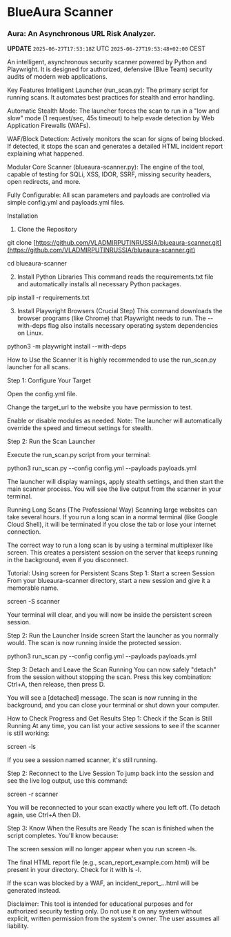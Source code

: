# **BlueAura Scanner**

### **Aura: An Asynchronous URL Risk Analyzer.**

**UPDATE** `2025-06-27T17:53:18Z` UTC `2025-06-27T19:53:48+02:00` CEST

An intelligent, asynchronous security scanner powered by Python and Playwright. It is designed for authorized, defensive (Blue Team) security audits of modern web applications.

Key Features
Intelligent Launcher (run_scan.py): The primary script for running scans. It automates best practices for stealth and error handling.

Automatic Stealth Mode: The launcher forces the scan to run in a "low and slow" mode (1 request/sec, 45s timeout) to help evade detection by Web Application Firewalls (WAFs).

WAF/Block Detection: Actively monitors the scan for signs of being blocked. If detected, it stops the scan and generates a detailed HTML incident report explaining what happened.

Modular Core Scanner (blueaura-scanner.py): The engine of the tool, capable of testing for SQLi, XSS, IDOR, SSRF, missing security headers, open redirects, and more.

Fully Configurable: All scan parameters and payloads are controlled via simple config.yml and payloads.yml files.

Installation
1. Clone the Repository

git clone [https://github.com/VLADMIRPUTINRUSSIA/blueaura-scanner.git](https://github.com/VLADMIRPUTINRUSSIA/blueaura-scanner.git)

cd blueaura-scanner

2. Install Python Libraries
This command reads the requirements.txt file and automatically installs all necessary Python packages.

pip install -r requirements.txt

3. Install Playwright Browsers (Crucial Step)
This command downloads the browser programs (like Chrome) that Playwright needs to run. The --with-deps flag also installs necessary operating system dependencies on Linux.

python3 -m playwright install --with-deps

How to Use the Scanner
It is highly recommended to use the run_scan.py launcher for all scans.

Step 1: Configure Your Target

Open the config.yml file.

Change the target_url to the website you have permission to test.

Enable or disable modules as needed. Note: The launcher will automatically override the speed and timeout settings for stealth.

Step 2: Run the Scan Launcher

Execute the run_scan.py script from your terminal:

python3 run_scan.py --config config.yml --payloads payloads.yml

The launcher will display warnings, apply stealth settings, and then start the main scanner process. You will see the live output from the scanner in your terminal.

Running Long Scans (The Professional Way)
Scanning large websites can take several hours. If you run a long scan in a normal terminal (like Google Cloud Shell), it will be terminated if you close the tab or lose your internet connection.

The correct way to run a long scan is by using a terminal multiplexer like screen. This creates a persistent session on the server that keeps running in the background, even if you disconnect.

Tutorial: Using screen for Persistent Scans
Step 1: Start a screen Session
From your blueaura-scanner directory, start a new session and give it a memorable name.

screen -S scanner

Your terminal will clear, and you will now be inside the persistent screen session.

Step 2: Run the Launcher Inside screen
Start the launcher as you normally would. The scan is now running inside the protected session.

python3 run_scan.py --config config.yml --payloads payloads.yml

Step 3: Detach and Leave the Scan Running
You can now safely "detach" from the session without stopping the scan. Press this key combination:
Ctrl+A, then release, then press D.

You will see a [detached] message. The scan is now running in the background, and you can close your terminal or shut down your computer.

How to Check Progress and Get Results
Step 1: Check if the Scan is Still Running
At any time, you can list your active sessions to see if the scanner is still working:

screen -ls

If you see a session named scanner, it's still running.

Step 2: Reconnect to the Live Session
To jump back into the session and see the live log output, use this command:

screen -r scanner

You will be reconnected to your scan exactly where you left off. (To detach again, use Ctrl+A then D).

Step 3: Know When the Results are Ready
The scan is finished when the script completes. You'll know because:

The screen session will no longer appear when you run screen -ls.

The final HTML report file (e.g., scan_report_example.com.html) will be present in your directory. Check for it with ls -l.

If the scan was blocked by a WAF, an incident_report_...html will be generated instead.

Disclaimer: This tool is intended for educational purposes and for authorized security testing only. Do not use it on any system without explicit, written permission from the system's owner. The user assumes all liability.
